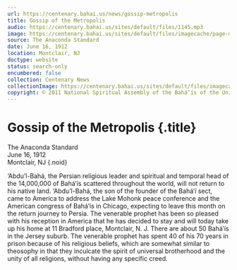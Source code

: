 ```yaml
---
url: https://centenary.bahai.us/news/gossip-metropolis
title: Gossip of the Metropolis
audio: https://centenary.bahai.us/sites/default/files/1145.mp3
image: https://centenary.bahai.us/sites/default/files/imagecache/page-main-image/images/press_clippings/06-16-1912%2CThe%20Anaconda%20%28Montana%29%20Standard%2CGossip%20of%20the%20Metropolis.png
source: The Anaconda Standard
date: June 16, 1912
location: Montclair, NJ
doctype: website
status: search-only
encumbered: false
collection: Centenary News
collectionImage: https://centenary.bahai.us/sites/default/files/imagecache/theme-image/main_image/abdulbaha-overview-small_0.jpg
copyright: © 2011 National Spiritual Assembly of the Bahá’ís of the United States
---
```



# Gossip of the Metropolis {.title}

The Anaconda Standard  
June 16, 1912  
Montclair, NJ
{.noid}  



‘Abdu’l-Bahá, the Persian religious leader and spiritual and temporal head of the 14,000,000 of Bahá’ís scattered throughout the world, will not return to his native land. ‘Abdu’l-Bahá, the son of the founder of the Bahá’í sect, came to America to address the Lake Mohonk peace conference and the American congress of Bahá’ís in Chicago, expecting to leave this month on the return journey to Persia. The venerable prophet has been so pleased with his reception in America that he has decided to stay and will today take up his home at 11 Bradford place, Montclair, N. J. There are about 50 Bahá’ís in the Jersey suburb. The venerable prophet has spent 40 of his 70 years in prison because of his religious beliefs, which are somewhat similar to theosophy in that they inculcate the spirit of universal brotherhood and the unity of all religions, without having any specific creed.